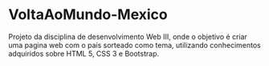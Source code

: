 # VoltaAoMundo-Mexico
Projeto da disciplina de desenvolvimento Web III, onde o objetivo é criar uma pagina web com o país sorteado como tema, utilizando conhecimentos adquiridos sobre HTML 5, CSS 3 e Bootstrap.


